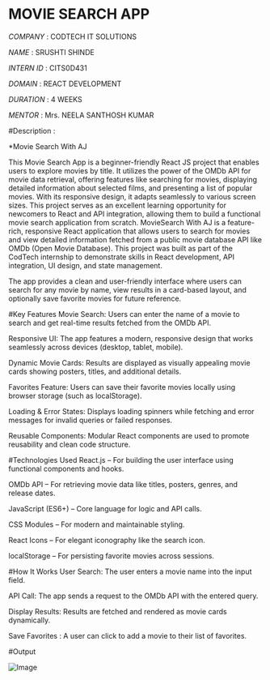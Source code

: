 # MOVIE SEARCH APP

*COMPANY* : CODTECH IT SOLUTIONS

*NAME* : SRUSHTI SHINDE

*INTERN ID* : CITS0D431

*DOMAIN* : REACT DEVELOPMENT

*DURATION* : 4 WEEKS

*MENTOR* : Mrs. NEELA SANTHOSH KUMAR



#Description :

*Movie Search With AJ

This Movie Search App is a beginner-friendly React JS project that enables users to explore movies by title. It utilizes the power of the OMDb API for movie data retrieval,
offering features like searching for movies, displaying detailed information about selected films, and presenting a list of popular movies. With its responsive design, 
it adapts seamlessly to various screen sizes. This project serves as an excellent learning opportunity for newcomers to React and API integration, allowing them to build a 
functional movie search application from scratch.
MovieSearch With AJ is a feature-rich, responsive React application that allows users to search for movies and view detailed information fetched from a public movie database API like OMDb (Open Movie Database). This project was built as part of the CodTech internship to demonstrate skills in React development, API integration, UI design, and state management.

The app provides a clean and user-friendly interface where users can search for any movie by name, view results in a card-based layout, and optionally save favorite movies for future reference.



#Key Features
Movie Search: Users can enter the name of a movie to search and get real-time results fetched from the OMDb API.

Responsive UI: The app features a modern, responsive design that works seamlessly across devices (desktop, tablet, mobile).

Dynamic Movie Cards: Results are displayed as visually appealing movie cards showing posters, titles, and additional details.

Favorites Feature: Users can save their favorite movies locally using browser storage (such as localStorage).

Loading & Error States: Displays loading spinners while fetching and error messages for invalid queries or failed responses.

Reusable Components: Modular React components are used to promote reusability and clean code structure.



#Technologies Used
React.js – For building the user interface using functional components and hooks.

OMDb API – For retrieving movie data like titles, posters, genres, and release dates.

JavaScript (ES6+) – Core language for logic and API calls.

CSS Modules – For modern and maintainable styling.

React Icons – For elegant iconography like the search icon.

localStorage – For persisting favorite movies across sessions.


#How It Works
User Search: The user enters a movie name into the input field.

API Call: The app sends a request to the OMDb API with the entered query.

Display Results: Results are fetched and rendered as movie cards dynamically.

Save Favorites : A user can click to add a movie to their list of favorites.


#Output

![Image](https://github.com/user-attachments/assets/f97c454c-e958-49b3-8be1-03141c81108f)
